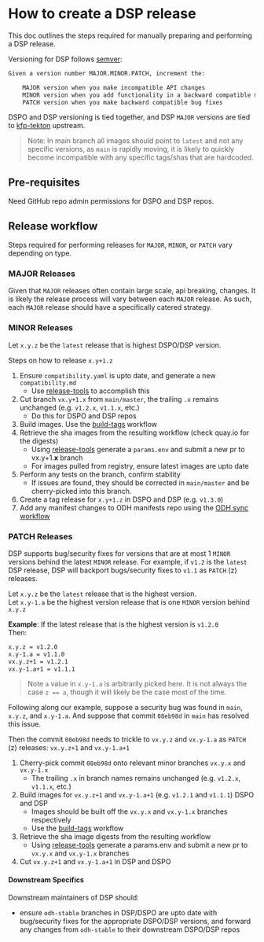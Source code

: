 # How to create a DSP release

This doc outlines the steps required for manually preparing and performing a DSP release.

Versioning for DSP follows [semver]:

```txt
Given a version number MAJOR.MINOR.PATCH, increment the:

    MAJOR version when you make incompatible API changes
    MINOR version when you add functionality in a backward compatible manner
    PATCH version when you make backward compatible bug fixes
```

DSPO and DSP versioning is tied together, and DSP `MAJOR` versions are tied to [kfp-tekton] upstream.

> Note: In main branch all images should point to `latest` and not any specific versions, as `main` is rapidly moving,
> it is likely to quickly become incompatible with any specific tags/shas that are hardcoded.

## Pre-requisites

Need GitHub repo admin permissions for DSPO and DSP repos.

## Release workflow

Steps required for performing releases for `MAJOR`, `MINOR`, or `PATCH` vary depending on type.

### MAJOR Releases

Given that `MAJOR` releases often contain large scale, api breaking, changes. It is likely the release process will vary
between each `MAJOR` release. As such, each `MAJOR` release should have a specifically catered strategy.

### MINOR Releases

Let `x.y.z` be the `latest` release that is highest DSPO/DSP version.

Steps on how to release `x.y+1.z`

1. Ensure `compatibility.yaml` is upto date, and generate a new `compatibility.md`
   * Use [release-tools] to accomplish this
2. Cut branch `vx.y+1.x` from `main/master`, the trailing `.x` remains unchanged (e.g. `v1.2.x`, `v1.1.x`, etc.)
   * Do this for DSPO and DSP repos
3. Build images. Use the [build-tags] workflow
4. Retrieve the sha images from the resulting workflow (check quay.io for the digests)
   * Using [release-tools] generate a `params.env` and submit a new pr to vx.y+1.**x** branch
   * For images pulled from registry, ensure latest images are upto date
5. Perform any tests on the branch, confirm stability
   * If issues are found, they should be corrected in `main/master` and be cherry-picked into this branch.
6. Create a tag release for `x.y+1.z` in DSPO and DSP (e.g. `v1.3.0`)
7. Add any manifest changes to ODH manifests repo using the [ODH sync workflow]

### PATCH Releases

DSP supports bug/security fixes for versions that are at most 1 `MINOR` versions behind the latest `MINOR` release.
For example, if `v1.2` is the `latest` DSP release, DSP will backport bugs/security fixes to `v1.1` as `PATCH` (z) releases.

Let `x.y.z` be the `latest` release that is the highest version.\
Let `x.y-1.a` be the highest version release that is one `MINOR` version behind `x.y.z`

**Example**:
If the latest release that is the highest version is `v1.2.0`\
Then:

```txt
x.y.z = v1.2.0
x.y-1.a = v1.1.0
vx.y.z+1 = v1.2.1
vx.y-1.a+1 = v1.1.1
```

> Note `a` value in `x.y-1.a` is arbitrarily picked here. It is not always the case `z == a`, though it will likely
> be the case most of the time.

Following along our example, suppose a security bug was found in `main`, `x.y.z`, and `x.y-1.a`.
And suppose that commit `08eb98d` in `main` has resolved this issue.

Then the commit `08eb98d` needs to trickle to `vx.y.z` and `vx.y-1.a` as `PATCH` (z) releases: `vx.y.z+1` and `vx.y-1.a+1`

1. Cherry-pick commit `08eb98d` onto relevant minor branches `vx.y.x` and `vx.y-1.x`
   * The trailing `.x` in branch names remains unchanged (e.g. `v1.2.x`, `v1.1.x`, etc.)
2. Build images for `vx.y.z+1` and `vx.y-1.a+1` (e.g. `v1.2.1` and `v1.1.1`) DSPO and DSP
   * Images should be built off the `vx.y.x` and `vx.y-1.x` branches respectively
   * Use the [build-tags] workflow
3. Retrieve the sha image digests from the resulting workflow
   * Using [release-tools] generate a params.env and submit a new pr to `vx.y.x` and `vx.y-1.x` branches
4. Cut `vx.y.z+1` and `vx.y-1.a+1` in DSP and DSPO

#### Downstream Specifics

Downstream maintainers of DSP should:

* ensure `odh-stable` branches in DSP/DSPO are upto date with bug/security fixes for the appropriate DSPO/DSP versions,
  and forward any changes from `odh-stable` to their downstream DSPO/DSP repos

[semver]: https://semver.org/
[build-tags]: https://github.com/opendatahub-io/data-science-pipelines-operator/actions/workflows/build-tags.yml
[kfp-tekton]: https://github.com/kubeflow/kfp-tekton
[ODH sync workflow]: https://github.com/opendatahub-io/data-science-pipelines-operator/actions/workflows/odh-manifests-PR-sync.yml
[release-tools]: ../../scripts/release/README.md
